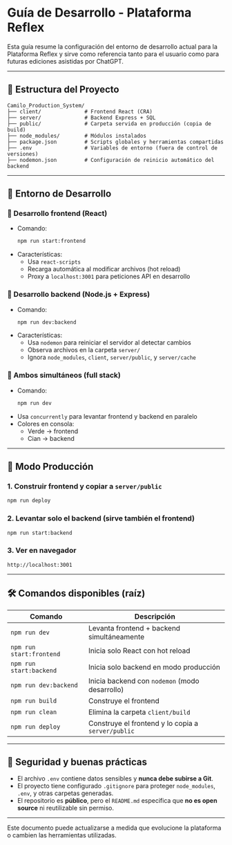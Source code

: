 # Guía de Desarrollo - Plataforma Reflex

Esta guía resume la configuración del entorno de desarrollo actual para la Plataforma Reflex y sirve como referencia tanto para el usuario como para futuras ediciones asistidas por ChatGPT.

---

## 📁 Estructura del Proyecto

```
Camilo_Production_System/
├── client/              # Frontend React (CRA)
├── server/              # Backend Express + SQL
├── public/              # Carpeta servida en producción (copia de build)
├── node_modules/        # Módulos instalados
├── package.json         # Scripts globales y herramientas compartidas
├── .env                 # Variables de entorno (fuera de control de versiones)
├── nodemon.json         # Configuración de reinicio automático del backend
```

---

## 🧪 Entorno de Desarrollo

### 🔄 Desarrollo frontend (React)
- Comando:
  ```bash
  npm run start:frontend
  ```
- Características:
  - Usa `react-scripts`
  - Recarga automática al modificar archivos (hot reload)
  - Proxy a `localhost:3001` para peticiones API en desarrollo

### 🔄 Desarrollo backend (Node.js + Express)
- Comando:
  ```bash
  npm run dev:backend
  ```
- Características:
  - Usa `nodemon` para reiniciar el servidor al detectar cambios
  - Observa archivos en la carpeta `server/`
  - Ignora `node_modules`, `client`, `server/public`, y `server/cache`

### 🔁 Ambos simultáneos (full stack)
- Comando:
  ```bash
  npm run dev
  ```
- Usa `concurrently` para levantar frontend y backend en paralelo
- Colores en consola:
  - Verde → frontend
  - Cian → backend

---

## 🚀 Modo Producción

### 1. Construir frontend y copiar a `server/public`
```bash
npm run deploy
```

### 2. Levantar solo el backend (sirve también el frontend)
```bash
npm run start:backend
```

### 3. Ver en navegador
```
http://localhost:3001
```

---

## 🛠 Comandos disponibles (raíz)

| Comando              | Descripción                                            |
|----------------------|--------------------------------------------------------|
| `npm run dev`        | Levanta frontend + backend simultáneamente             |
| `npm run start:frontend` | Inicia solo React con hot reload                      |
| `npm run start:backend`  | Inicia solo backend en modo producción               |
| `npm run dev:backend`    | Inicia backend con `nodemon` (modo desarrollo)       |
| `npm run build`      | Construye el frontend                                 |
| `npm run clean`      | Elimina la carpeta `client/build`                     |
| `npm run deploy`     | Construye el frontend y lo copia a `server/public`    |

---

## 🔐 Seguridad y buenas prácticas

- El archivo `.env` contiene datos sensibles y **nunca debe subirse a Git**.
- El proyecto tiene configurado `.gitignore` para proteger `node_modules`, `.env`, y otras carpetas generadas.
- El repositorio es **público**, pero el `README.md` especifica que **no es open source** ni reutilizable sin permiso.

---

Este documento puede actualizarse a medida que evolucione la plataforma o cambien las herramientas utilizadas.